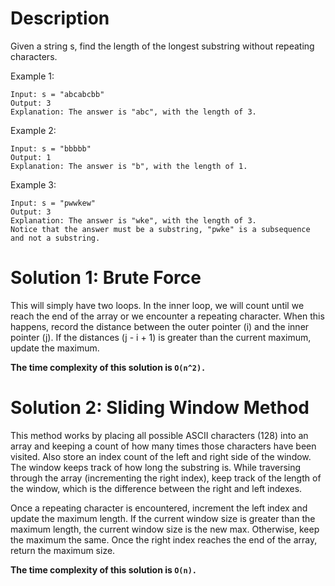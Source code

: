# Description

Given a string s, find the length of the longest 
substring without repeating characters.

Example 1:
```
Input: s = "abcabcbb"
Output: 3
Explanation: The answer is "abc", with the length of 3.
```

Example 2:
```
Input: s = "bbbbb"
Output: 1
Explanation: The answer is "b", with the length of 1.
```

Example 3:
```
Input: s = "pwwkew"
Output: 3
Explanation: The answer is "wke", with the length of 3.
Notice that the answer must be a substring, "pwke" is a subsequence and not a substring.
```

# Solution 1: Brute Force

This will simply have two loops. In the inner loop, we will count until we reach the end of the array or we encounter a repeating character. When this happens, record the distance between the outer pointer (i) and the inner pointer (j). If the distances (j - i + 1) is greater than the current maximum, update the maximum.

**The time complexity of this solution is `O(n^2).`**

# Solution 2: Sliding Window Method

This method works by placing all possible ASCII characters (128) into an array and keeping a count of how many times those characters have been visited. Also store an index count of the left and right side of the window. The window keeps track of how long the substring is. While traversing through the array (incrementing the right index), keep track of the length of the window, which is the difference between the right and left indexes.

Once a repeating character is encountered, increment the left index and update the maximum length. If the current window size is greater than the maximum length, the current window size is the new max. Otherwise, keep the maximum the same. Once the right index reaches the end of the array, return the maximum size.

**The time complexity of this solution is `O(n).`**